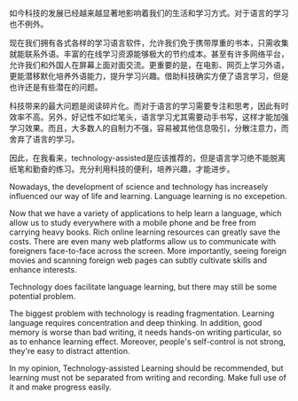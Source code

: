 如今科技的发展已经越来越显著地影响着我们的生活和学习方式。对于语言的学习也不例外。

现在我们拥有各式各样的学习语言软件，允许我们免于携带厚重的书本，只需收集就能联系外语。丰富的在线学习资源能够极大的节约成本。甚至有许多网络平台，允许我们和外国人在屏幕上面对面交流。更重要的是，在电影、网页上学习外语，更能潜移默化培养外语能力，提升学习兴趣。借助科技确实方便了语言学习，但是也许还是有些潜在的问题。

科技带来的最大问题是阅读碎片化。而对于语言的学习需要专注和思考，因此有时效率不高。另外，好记性不如烂笔头，语言学习尤其需要动手书写，这样才能加强学习效果。而且，大多数人的自制力不强，容易被其他信息吸引，分散注意力，而舍弃了语言的学习。

因此，在我看来，technology-assisted是应该推荐的，但是语言学习绝不能脱离纸笔和勤奋的练习。充分利用科技的便利，培养兴趣，才能进步。

Nowadays, the development of science and technology has increasely influenced our way of life and learning. Language learning is no excepetion.

Now that we have a variety of applications to help learn a language, which allow us to study everywhere with a mobile phone and be free from carrying heavy books. Rich online learning resources can greatly save the costs. There are even many web platforms allow us to communicate with foreigners face-to-face across the screen. More importantly, seeing foreign movies and scanning foreign web pages can subtly cultivate skills and enhance interests.

Technology does facilitate language learning, but there may still be some potential problem.

The biggest problem with technology is reading fragmentation. Learning language requires concentration and deep thinking. In addition, good memory is worse than bad writing, it needs hands-on writing particular, so as to enhance learning effect. Moreover, people's self-control is not strong, they're easy to distract attention.

In my opinion, Technology-assisted Learning should be recommended, but learning must not be separated from writing and recording. Make full use of it and make progress easily.
